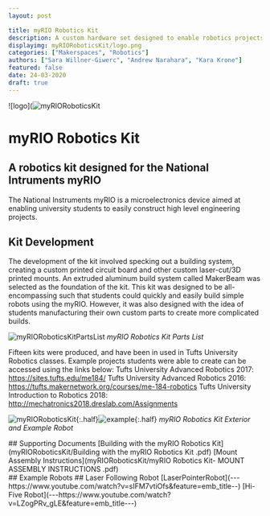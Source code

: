 ```yaml
---
layout: post

title: myRIO Robotics Kit
description: A custom hardware set designed to enable robotics projects with the National Instruments myRIO.
displayimg: myRIORoboticsKit/logo.png
categories: ["Makerspaces", "Robotics"]
authors: ["Sara Willner-Giwerc", "Andrew Narahara", "Kara Krone"]
featured: false
date: 24-03-2020
draft: true
---
```


<!--IMAGE_TEXT_OVERLAY creates a image with a text box over it--------------------->
<div class="image_text_overlay" markdown="1">

![logo](![myRIORoboticsKit](myRIORoboticsKit/logo.png)

# myRIO Robotics Kit
## A robotics kit designed for the National Intruments myRIO
The National Instruments myRIO is a microelectronics device aimed at enabling university students to easily construct high level engineering projects. 
</div>
<!--document creates a grid of documents--------------------->
<div class="free_write" markdown="1">

## Kit Development
The development of the kit involved specking out a building system, creating a custom printed circuit board and other custom laser-cut/3D printed mounts. An extruded aluminum build system called MakerBeam was selected as the foundation of the kit. This kit was designed to be all-encompassing such that students could quickly and easily build simple robots using the myRIO. However, it was also designed with the idea of students manufacturing their own custom parts to create more complicated builds.

![myRIORoboticsKitPartsList](myRIORoboticsKit/partslist.jpg)
*myRIO Robotics Kit Parts List*

Fifteen kits were produced, and have been in used in Tufts University Robotics classes. Example projects students were able to create can be accessed using the links below: 
Tufts University Advanced Robotics 2017: https://sites.tufts.edu/me184/
Tufts University Advanced Robotics 2016: https://tufts.makernetwork.org/courses/me-184-robotics
Tufts University Introduction to Robotics 2018: http://mechatronics2018.dreslab.com/Assignments

![myRIORoboticsKit](myRIORoboticsKit/box.jpg){:.half}![example](myRIORoboticsKit/CarExample.jpg){:.half}
*myRIO Robotics Kit Exterior and Example Robot*

</div>

<!--document creates a grid of documentss--------------------->
<div class="document" markdown="1">
## Supporting Documents
[Building with the myRIO Robotics Kit](myRIORoboticsKit/Building with the myRIO Robotics Kit  .pdf)
[Mount Assembly Instructions](myRIORoboticsKit/myRIO Robotics Kit- MOUNT ASSEMBLY INSTRUCTIONS .pdf)
<!-- insert as many links here as you want to dynamically create a grid of pdfs-->
</div>

<!--document creates a grid of documentss--------------------->
<div class="document" markdown="1">
## Example Robots
## Laser Following Robot
[LaserPointerRobot](---https://www.youtube.com/watch?v=sIFM7vtiOfs&feature=emb_title--)
[Hi-Five Robot](---https://www.youtube.com/watch?v=LZogPRv_gLE&feature=emb_title---)
<!-- insert as many links here as you want to dynamically create a grid of pdfs-->
</div>

<!--FREE WRITE lets you write any markdown you want (include images, lists, titles, code,etc)
               If something doesn't look how you expect on the page, try adding a linebreak after it--------------------->
<div class="free_write" markdown="1">
</div>
